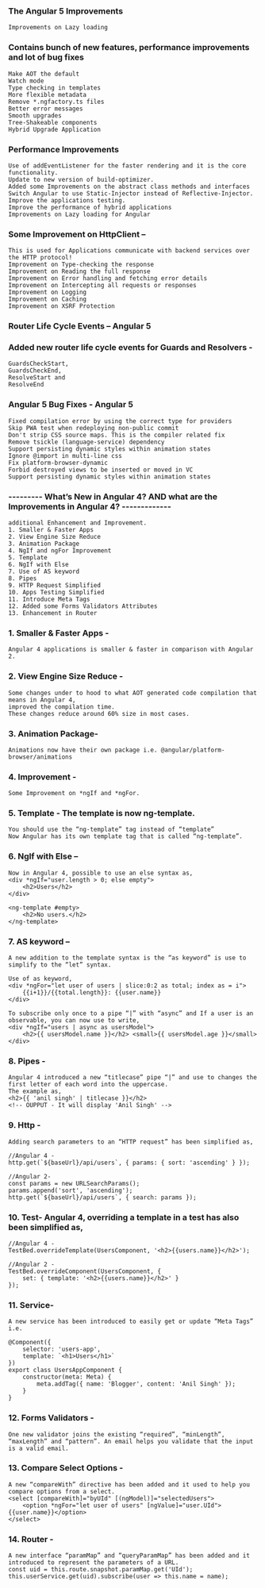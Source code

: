 ### The Angular 5 Improvements

    Improvements on Lazy loading

### Contains bunch of new features, performance improvements and lot of bug fixes
    Make AOT the default
    Watch mode
    Type checking in templates
    More flexible metadata
    Remove *.ngfactory.ts files
    Better error messages
    Smooth upgrades
    Tree-Shakeable components
    Hybrid Upgrade Application

### Performance Improvements
    Use of addEventListener for the faster rendering and it is the core functionality.
    Update to new version of build-optimizer.
    Added some Improvements on the abstract class methods and interfaces
    Switch Angular to use Static-Injector instead of Reflective-Injector.
    Improve the applications testing.
    Improve the performance of hybrid applications
    Improvements on Lazy loading for Angular

### Some Improvement on HttpClient – 
    This is used for Applications communicate with backend services over the HTTP protocol!
    Improvement on Type-checking the response
    Improvement on Reading the full response
    Improvement on Error handling and fetching error details
    Improvement on Intercepting all requests or responses
    Improvement on Logging
    Improvement on Caching
    Improvement on XSRF Protection

### Router Life Cycle Events – Angular 5

### Added new router life cycle events for Guards and Resolvers -
    GuardsCheckStart,
    GuardsCheckEnd,
    ResolveStart and
    ResolveEnd

### Angular 5 Bug Fixes - Angular 5
    Fixed compilation error by using the correct type for providers
    Skip PWA test when redeploying non-public commit
    Don't strip CSS source maps. This is the compiler related fix
    Remove tsickle (language-service) dependency
    Support persisting dynamic styles within animation states
    Ignore @import in multi-line css
    Fix platform-browser-dynamic
    Forbid destroyed views to be inserted or moved in VC
    Support persisting dynamic styles within animation states

### ---------  What’s New in Angular 4? AND what are the Improvements in Angular 4? -------------
    additional Enhancement and Improvement.
    1. Smaller & Faster Apps
    2. View Engine Size Reduce
    3. Animation Package
    4. NgIf and ngFor Improvement
    5. Template
    6. NgIf with Else
    7. Use of AS keyword
    8. Pipes
    9. HTTP Request Simplified
    10. Apps Testing Simplified
    11. Introduce Meta Tags
    12. Added some Forms Validators Attributes
    13. Enhancement in Router

### 1. Smaller & Faster Apps -
    Angular 4 applications is smaller & faster in comparison with Angular 2.

### 2. View Engine Size Reduce - 
    Some changes under to hood to what AOT generated code compilation that means in Angular 4, 
    improved the compilation time. 
    These changes reduce around 60% size in most cases. 

### 3. Animation Package- 
    Animations now have their own package i.e. @angular/platform-browser/animations

### 4. Improvement - 
    Some Improvement on *ngIf and *ngFor.

### 5. Template - The template is now ng-template. 
    You should use the “ng-template” tag instead of “template”
    Now Angular has its own template tag that is called “ng-template”.

### 6. NgIf with Else – 
    Now in Angular 4, possible to use an else syntax as,
    <div *ngIf="user.length > 0; else empty">
        <h2>Users</h2>
    </div>

    <ng-template #empty>
        <h2>No users.</h2>
    </ng-template>

### 7. AS keyword – 
    A new addition to the template syntax is the “as keyword” is use to simplify to the “let” syntax.

    Use of as keyword,
    <div *ngFor="let user of users | slice:0:2 as total; index as = i">
        {{i+1}}/{{total.length}}: {{user.name}}
    </div>

    To subscribe only once to a pipe “|” with “async” and If a user is an observable, you can now use to write,
    <div *ngIf="users | async as usersModel">
        <h2>{{ usersModel.name }}</h2> <small>{{ usersModel.age }}</small>
    </div>

### 8. Pipes - 
    Angular 4 introduced a new “titlecase” pipe “|” and use to changes the first letter of each word into the uppercase. 
    The example as,
    <h2>{{ 'anil singh' | titlecase }}</h2>
    <!-- OUPPUT - It will display 'Anil Singh' -->

### 9. Http - 
    Adding search parameters to an “HTTP request” has been simplified as,

    //Angular 4 -
    http.get(`${baseUrl}/api/users`, { params: { sort: 'ascending' } });

    //Angular 2-
    const params = new URLSearchParams();
    params.append('sort', 'ascending');
    http.get(`${baseUrl}/api/users`, { search: params });

### 10. Test- Angular 4, overriding a template in a test has also been simplified as,

    //Angular 4 -
    TestBed.overrideTemplate(UsersComponent, '<h2>{{users.name}}</h2>');

    //Angular 2 -
    TestBed.overrideComponent(UsersComponent, {
        set: { template: '<h2>{{users.name}}</h2>' }
    });

### 11. Service- 
    A new service has been introduced to easily get or update “Meta Tags” i.e.

    @Component({
        selector: 'users-app',
        template: `<h1>Users</h1>`
    })
    export class UsersAppComponent {
        constructor(meta: Meta) {
            meta.addTag({ name: 'Blogger', content: 'Anil Singh' });
        }
    }

### 12. Forms Validators - 
    One new validator joins the existing “required”, “minLength”, “maxLength” and “pattern”. An email helps you validate that the input is a valid email.

### 13. Compare Select Options - 
    A new “compareWith” directive has been added and it used to help you compare options from a select.
    <select [compareWith]="byUId" [(ngModel)]="selectedUsers">
        <option *ngFor="let user of users" [ngValue]="user.UId">{{user.name}}</option>
    </select>

### 14. Router - 
    A new interface “paramMap” and “queryParamMap” has been added and it introduced to represent the parameters of a URL. 
    const uid = this.route.snapshot.paramMap.get('UId');
    this.userService.get(uid).subscribe(user => this.name = name);